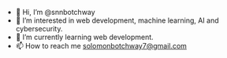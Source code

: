 - 👋 Hi, I’m @snnbotchway
- 👀 I’m interested in web development, machine learning, AI and cybersecurity.
- 🌱 I’m currently learning web development.
- 📫 How to reach me solomonbotchway7@gmail.com

<!---
snnbotchway/snnbotchway is a ✨ special ✨ repository because its `README.md` (this file) appears on your GitHub profile.
You can click the Preview link to take a look at your changes.
--->
